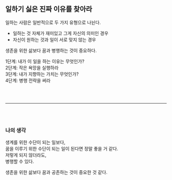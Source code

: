 

## 일하기 싫은 진짜 이유를 찾아라
일하는 사람은 일반적으로 두 가지 유형으로 나뉜다.<br>

- 일하는 것 자체가 재미있고 그게 자신의 의미인 경우
- 자신이 원하는 것과 일이 서로 맞지 않는 경우

생존을 위한 삶보다 꿈과 병행하는 것이 중요하다.

1단계: 내가 이 일을 하는 이유는 무엇인가?<br>
2단계: 작은 욕망을 실행하라<br>
3단계: 내가 지향하는 가치는 무엇인가?<br>
4단계: 병행 전략을 써라<br>


<br>
<br>

___

<br>
<br>

### 나의 생각

생계를 위한 수단이 되는 일보다,<br>
꿈을 이루기 위한 수단이 되는 일이 된다면 정말 좋을 거 같다.<br>
저렇게 되지 않더라도,<br>
병행할 수 있다.<br>

생존을 위한 삶보다 꿈과 공존하는 것이 중요한 것 같다.<br>
